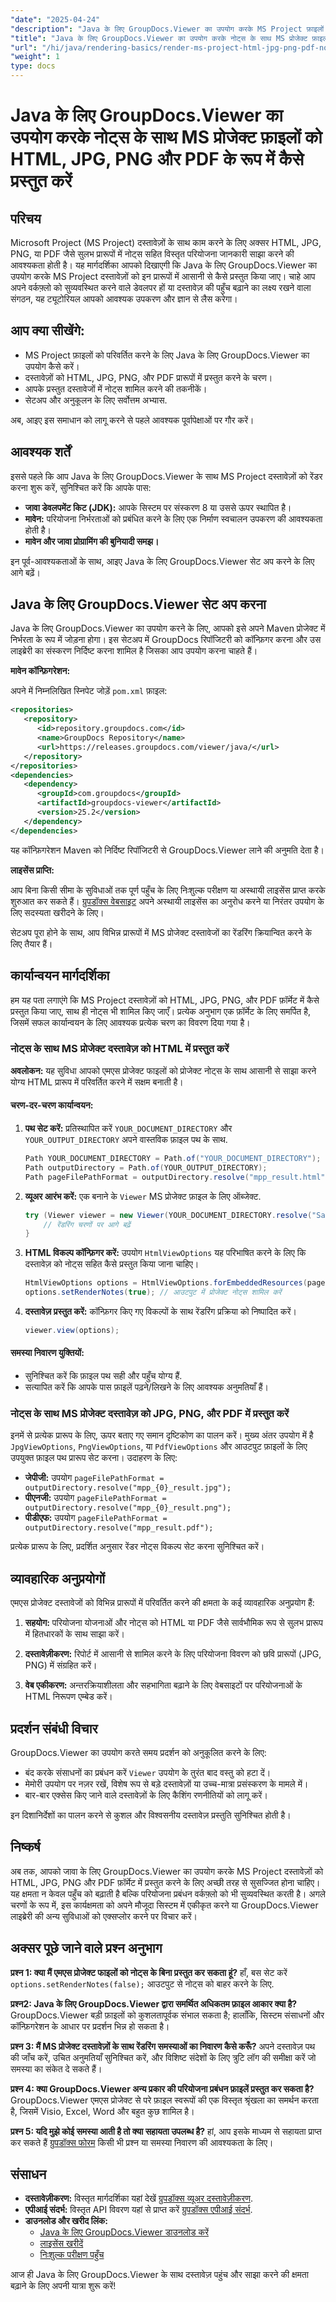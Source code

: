```yaml
---
"date": "2025-04-24"
"description": "Java के लिए GroupDocs.Viewer का उपयोग करके MS Project फ़ाइलों को HTML, JPG, PNG और PDF जैसे विभिन्न स्वरूपों में आसानी से प्रस्तुत करना सीखें। नोट्स शामिल करके प्रोजेक्ट की पहुँच को बढ़ाएँ।"
"title": "Java के लिए GroupDocs.Viewer का उपयोग करके नोट्स के साथ MS प्रोजेक्ट फ़ाइलों को HTML, JPG, PNG और PDF के रूप में कैसे प्रस्तुत करें"
"url": "/hi/java/rendering-basics/render-ms-project-html-jpg-png-pdf-notes-groupdocs-java/"
"weight": 1
type: docs
---
```

# Java के लिए GroupDocs.Viewer का उपयोग करके नोट्स के साथ MS प्रोजेक्ट फ़ाइलों को HTML, JPG, PNG और PDF के रूप में कैसे प्रस्तुत करें

## परिचय

Microsoft Project (MS Project) दस्तावेज़ों के साथ काम करने के लिए अक्सर HTML, JPG, PNG, या PDF जैसे सुलभ प्रारूपों में नोट्स सहित विस्तृत परियोजना जानकारी साझा करने की आवश्यकता होती है। यह मार्गदर्शिका आपको दिखाएगी कि Java के लिए GroupDocs.Viewer का उपयोग करके MS Project दस्तावेज़ों को इन प्रारूपों में आसानी से कैसे प्रस्तुत किया जाए। चाहे आप अपने वर्कफ़्लो को सुव्यवस्थित करने वाले डेवलपर हों या दस्तावेज़ की पहुँच बढ़ाने का लक्ष्य रखने वाला संगठन, यह ट्यूटोरियल आपको आवश्यक उपकरण और ज्ञान से लैस करेगा।

## आप क्या सीखेंगे:
- MS Project फ़ाइलों को परिवर्तित करने के लिए Java के लिए GroupDocs.Viewer का उपयोग कैसे करें।
- दस्तावेज़ों को HTML, JPG, PNG, और PDF प्रारूपों में प्रस्तुत करने के चरण।
- आपके प्रस्तुत दस्तावेजों में नोट्स शामिल करने की तकनीकें।
- सेटअप और अनुकूलन के लिए सर्वोत्तम अभ्यास.

अब, आइए इस समाधान को लागू करने से पहले आवश्यक पूर्वापेक्षाओं पर गौर करें।

## आवश्यक शर्तें

इससे पहले कि आप Java के लिए GroupDocs.Viewer के साथ MS Project दस्तावेज़ों को रेंडर करना शुरू करें, सुनिश्चित करें कि आपके पास:

- **जावा डेवलपमेंट किट (JDK):** आपके सिस्टम पर संस्करण 8 या उससे ऊपर स्थापित है।
- **मावेन:** परियोजना निर्भरताओं को प्रबंधित करने के लिए एक निर्माण स्वचालन उपकरण की आवश्यकता होती है।
- **मावेन और जावा प्रोग्रामिंग की बुनियादी समझ।**

इन पूर्व-आवश्यकताओं के साथ, आइए Java के लिए GroupDocs.Viewer सेट अप करने के लिए आगे बढ़ें।

## Java के लिए GroupDocs.Viewer सेट अप करना

Java के लिए GroupDocs.Viewer का उपयोग करने के लिए, आपको इसे अपने Maven प्रोजेक्ट में निर्भरता के रूप में जोड़ना होगा। इस सेटअप में GroupDocs रिपॉजिटरी को कॉन्फ़िगर करना और उस लाइब्रेरी का संस्करण निर्दिष्ट करना शामिल है जिसका आप उपयोग करना चाहते हैं।

**मावेन कॉन्फ़िगरेशन:**

अपने में निम्नलिखित स्निपेट जोड़ें `pom.xml` फ़ाइल:

```xml
<repositories>
   <repository>
      <id>repository.groupdocs.com</id>
      <name>GroupDocs Repository</name>
      <url>https://releases.groupdocs.com/viewer/java/</url>
   </repository>
</repositories>
<dependencies>
   <dependency>
      <groupId>com.groupdocs</groupId>
      <artifactId>groupdocs-viewer</artifactId>
      <version>25.2</version>
   </dependency>
</dependencies>
```

यह कॉन्फ़िगरेशन Maven को निर्दिष्ट रिपॉजिटरी से GroupDocs.Viewer लाने की अनुमति देता है।

**लाइसेंस प्राप्ति:**

आप बिना किसी सीमा के सुविधाओं तक पूर्ण पहुँच के लिए निःशुल्क परीक्षण या अस्थायी लाइसेंस प्राप्त करके शुरुआत कर सकते हैं। [ग्रुपडॉक्स वेबसाइट](https://purchase.groupdocs.com/temporary-license/) अपने अस्थायी लाइसेंस का अनुरोध करने या निरंतर उपयोग के लिए सदस्यता खरीदने के लिए।

सेटअप पूरा होने के साथ, आप विभिन्न प्रारूपों में MS प्रोजेक्ट दस्तावेजों का रेंडरिंग क्रियान्वित करने के लिए तैयार हैं।

## कार्यान्वयन मार्गदर्शिका

हम यह पता लगाएंगे कि MS Project दस्तावेज़ों को HTML, JPG, PNG, और PDF फ़ॉर्मेट में कैसे प्रस्तुत किया जाए, साथ ही नोट्स भी शामिल किए जाएँ। प्रत्येक अनुभाग एक फ़ॉर्मेट के लिए समर्पित है, जिसमें सफल कार्यान्वयन के लिए आवश्यक प्रत्येक चरण का विवरण दिया गया है।

### नोट्स के साथ MS प्रोजेक्ट दस्तावेज़ को HTML में प्रस्तुत करें

**अवलोकन:**
यह सुविधा आपको एमएस प्रोजेक्ट फाइलों को प्रोजेक्ट नोट्स के साथ आसानी से साझा करने योग्य HTML प्रारूप में परिवर्तित करने में सक्षम बनाती है।

#### चरण-दर-चरण कार्यान्वयन:
1. **पथ सेट करें:**
   प्रतिस्थापित करें `YOUR_DOCUMENT_DIRECTORY` और `YOUR_OUTPUT_DIRECTORY` अपने वास्तविक फ़ाइल पथ के साथ.

   ```java
   Path YOUR_DOCUMENT_DIRECTORY = Path.of("YOUR_DOCUMENT_DIRECTORY");
   Path outputDirectory = Path.of(YOUR_OUTPUT_DIRECTORY);
   Path pageFilePathFormat = outputDirectory.resolve("mpp_result.html");
   ```

2. **व्यूअर आरंभ करें:**
   एक बनाने के `Viewer` MS प्रोजेक्ट फ़ाइल के लिए ऑब्जेक्ट.

   ```java
   try (Viewer viewer = new Viewer(YOUR_DOCUMENT_DIRECTORY.resolve("Sample_MPP.mpp"))) {
       // रेंडरिंग चरणों पर आगे बढ़ें
   }
   ```

3. **HTML विकल्प कॉन्फ़िगर करें:**
   उपयोग `HtmlViewOptions` यह परिभाषित करने के लिए कि दस्तावेज़ को नोट्स सहित कैसे प्रस्तुत किया जाना चाहिए।

   ```java
   HtmlViewOptions options = HtmlViewOptions.forEmbeddedResources(pageFilePathFormat);
   options.setRenderNotes(true); // आउटपुट में प्रोजेक्ट नोट्स शामिल करें
   ```

4. **दस्तावेज़ प्रस्तुत करें:**
   कॉन्फ़िगर किए गए विकल्पों के साथ रेंडरिंग प्रक्रिया को निष्पादित करें।

   ```java
   viewer.view(options);
   ```

#### समस्या निवारण युक्तियों:
- सुनिश्चित करें कि फ़ाइल पथ सही और पहुँच योग्य हैं.
- सत्यापित करें कि आपके पास फ़ाइलें पढ़ने/लिखने के लिए आवश्यक अनुमतियाँ हैं।

### नोट्स के साथ MS प्रोजेक्ट दस्तावेज़ को JPG, PNG, और PDF में प्रस्तुत करें

इनमें से प्रत्येक प्रारूप के लिए, ऊपर बताए गए समान दृष्टिकोण का पालन करें। मुख्य अंतर उपयोग में है `JpgViewOptions`, `PngViewOptions`, या `PdfViewOptions` और आउटपुट फ़ाइलों के लिए उपयुक्त फ़ाइल पथ प्रारूप सेट करना। उदाहरण के लिए:

- **जेपीजी:** उपयोग `pageFilePathFormat = outputDirectory.resolve("mpp_{0}_result.jpg");`
- **पीएनजी:** उपयोग `pageFilePathFormat = outputDirectory.resolve("mpp_{0}_result.png");`
- **पीडीएफ:** उपयोग `pageFilePathFormat = outputDirectory.resolve("mpp_result.pdf");`

प्रत्येक प्रारूप के लिए, प्रदर्शित अनुसार रेंडर नोट्स विकल्प सेट करना सुनिश्चित करें।

## व्यावहारिक अनुप्रयोगों

एमएस प्रोजेक्ट दस्तावेजों को विभिन्न प्रारूपों में परिवर्तित करने की क्षमता के कई व्यावहारिक अनुप्रयोग हैं:
1. **सहयोग:**
   परियोजना योजनाओं और नोट्स को HTML या PDF जैसे सार्वभौमिक रूप से सुलभ प्रारूप में हितधारकों के साथ साझा करें।
   
2. **दस्तावेज़ीकरण:**
   रिपोर्ट में आसानी से शामिल करने के लिए परियोजना विवरण को छवि प्रारूपों (JPG, PNG) में संग्रहित करें।

3. **वेब एकीकरण:**
   अन्तरक्रियाशीलता और सहभागिता बढ़ाने के लिए वेबसाइटों पर परियोजनाओं के HTML निरूपण एम्बेड करें।

## प्रदर्शन संबंधी विचार

GroupDocs.Viewer का उपयोग करते समय प्रदर्शन को अनुकूलित करने के लिए:
- बंद करके संसाधनों का प्रबंधन करें `Viewer` उपयोग के तुरंत बाद वस्तु को हटा दें।
- मेमोरी उपयोग पर नज़र रखें, विशेष रूप से बड़े दस्तावेज़ों या उच्च-मात्रा प्रसंस्करण के मामले में।
- बार-बार एक्सेस किए जाने वाले दस्तावेज़ों के लिए कैशिंग रणनीतियों को लागू करें।

इन दिशानिर्देशों का पालन करने से कुशल और विश्वसनीय दस्तावेज़ प्रस्तुति सुनिश्चित होती है।

## निष्कर्ष

अब तक, आपको जावा के लिए GroupDocs.Viewer का उपयोग करके MS Project दस्तावेज़ों को HTML, JPG, PNG और PDF फ़ॉर्मेट में प्रस्तुत करने के लिए अच्छी तरह से सुसज्जित होना चाहिए। यह क्षमता न केवल पहुँच को बढ़ाती है बल्कि परियोजना प्रबंधन वर्कफ़्लो को भी सुव्यवस्थित करती है। अगले चरणों के रूप में, इस कार्यक्षमता को अपने मौजूदा सिस्टम में एकीकृत करने या GroupDocs.Viewer लाइब्रेरी की अन्य सुविधाओं को एक्सप्लोर करने पर विचार करें।

## अक्सर पूछे जाने वाले प्रश्न अनुभाग

**प्रश्न 1: क्या मैं एमएस प्रोजेक्ट फाइलों को नोट्स के बिना प्रस्तुत कर सकता हूं?**
हाँ, बस सेट करें `options.setRenderNotes(false);` आउटपुट से नोट्स को बाहर करने के लिए.

**प्रश्न2: Java के लिए GroupDocs.Viewer द्वारा समर्थित अधिकतम फ़ाइल आकार क्या है?**
GroupDocs.Viewer बड़ी फ़ाइलों को कुशलतापूर्वक संभाल सकता है; हालाँकि, सिस्टम संसाधनों और कॉन्फ़िगरेशन के आधार पर प्रदर्शन भिन्न हो सकता है।

**प्रश्न 3: मैं MS प्रोजेक्ट दस्तावेज़ों के साथ रेंडरिंग समस्याओं का निवारण कैसे करूँ?**
अपने दस्तावेज़ पथ की जाँच करें, उचित अनुमतियाँ सुनिश्चित करें, और विशिष्ट संदेशों के लिए त्रुटि लॉग की समीक्षा करें जो समस्या का संकेत दे सकते हैं।

**प्रश्न 4: क्या GroupDocs.Viewer अन्य प्रकार की परियोजना प्रबंधन फ़ाइलें प्रस्तुत कर सकता है?**
GroupDocs.Viewer एमएस प्रोजेक्ट से परे फ़ाइल स्वरूपों की एक विस्तृत श्रृंखला का समर्थन करता है, जिसमें Visio, Excel, Word और बहुत कुछ शामिल है।

**प्रश्न 5: यदि मुझे कोई समस्या आती है तो क्या सहायता उपलब्ध है?**
हां, आप इसके माध्यम से सहायता प्राप्त कर सकते हैं [ग्रुपडॉक्स फोरम](https://forum.groupdocs.com/c/viewer/9) किसी भी प्रश्न या समस्या निवारण की आवश्यकता के लिए।

## संसाधन

- **दस्तावेज़ीकरण:** विस्तृत मार्गदर्शिका यहां देखें [ग्रुपडॉक्स व्यूअर दस्तावेज़ीकरण](https://docs.groupdocs.com/viewer/java/).
- **एपीआई संदर्भ:** विस्तृत API विवरण यहां से प्राप्त करें [ग्रुपडॉक्स एपीआई संदर्भ](https://reference.groupdocs.com/viewer/java/).
- **डाउनलोड और खरीद लिंक:**
  - [Java के लिए GroupDocs.Viewer डाउनलोड करें](https://releases.groupdocs.com/viewer/java/)
  - [लाइसेंस खरीदें](https://purchase.groupdocs.com/buy)
  - [निःशुल्क परीक्षण पहुँच](https://releases.groupdocs.com/viewer/java/)

आज ही Java के लिए GroupDocs.Viewer के साथ दस्तावेज़ पहुंच और साझा करने की क्षमता बढ़ाने के लिए अपनी यात्रा शुरू करें!